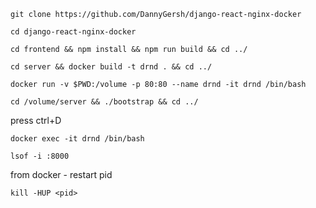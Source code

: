 ```console
git clone https://github.com/DannyGersh/django-react-nginx-docker
```
```console
cd django-react-nginx-docker
```
```console
cd frontend && npm install && npm run build && cd ../
```
```console
cd server && docker build -t drnd . && cd ../
```
```console
docker run -v $PWD:/volume -p 80:80 --name drnd -it drnd /bin/bash
```
```console
cd /volume/server && ./bootstrap && cd ../
```
press ctrl+D
```console
docker exec -it drnd /bin/bash
```
```console
lsof -i :8000
```
from docker - restart pid
```console
kill -HUP <pid>
```
